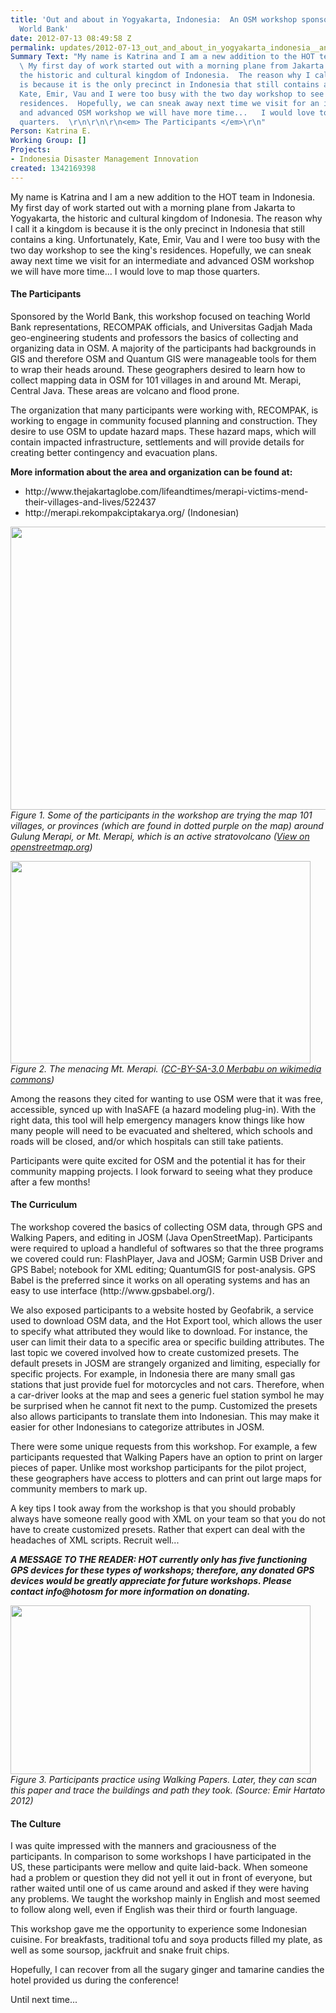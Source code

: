 ```yaml
---
title: 'Out and about in Yogyakarta, Indonesia:  An OSM workshop sponsored by the
  World Bank'
date: 2012-07-13 08:49:58 Z
permalink: updates/2012-07-13_out_and_about_in_yogyakarta_indonesia__an_osm_workshop_sponsored_by_the_world_ba
Summary Text: "My name is Katrina and I am a new addition to the HOT team in Indonesia.
  \ My first day of work started out with a morning plane from Jakarta to Yogyakarta,
  the historic and cultural kingdom of Indonesia.  The reason why I call it a kingdom
  is because it is the only precinct in Indonesia that still contains a king.  Unfortunately,
  Kate, Emir, Vau and I were too busy with the two day workshop to see the king's
  residences.  Hopefully, we can sneak away next time we visit for an intermediate
  and advanced OSM workshop we will have more time...   I would love to map those
  quarters.  \r\n\r\n\r\n<em> The Participants </em>\r\n"
Person: Katrina E.
Working Group: []
Projects:
- Indonesia Disaster Management Innovation
created: 1342169398
---
```


<p>My name is Katrina and I am a new addition to the HOT team in Indonesia. My first day of work started out with a morning plane from Jakarta to Yogyakarta, the historic and cultural kingdom of Indonesia. The reason why I call it a kingdom is because it is the only precinct in Indonesia that still contains a king. Unfortunately, Kate, Emir, Vau and I were too busy with the two day workshop to see the king's residences. Hopefully, we can sneak away next time we visit for an intermediate and advanced OSM workshop we will have more time... I would love to map those quarters.</p><h4>The Participants</h4><p>Sponsored by the World Bank, this workshop focused on teaching World Bank representations, RECOMPAK officials, and Universitas Gadjah Mada geo-engineering students and professors the basics of collecting and organizing data in OSM. A majority of the participants had backgrounds in GIS and therefore OSM and Quantum GIS were manageable tools for them to wrap their heads around. These geographers desired to learn how to collect mapping data in OSM for 101 villages in and around Mt. Merapi, Central Java. These areas are volcano and flood prone.</p><p>The organization that many participants were working with, RECOMPAK, is working to engage in community focused planning and construction. They desire to use OSM to update hazard maps. These hazard maps, which will contain impacted infrastructure, settlements and will provide details for creating better contingency and evacuation plans.</p><p><strong>More information about the area and organization can be found at:<br></strong></p><ul><li>http://www.thejakartaglobe.com/lifeandtimes/merapi-victims-mend-their-villages-and-lives/522437</li><li>http://merapi.rekompakciptakarya.org/ (Indonesian)</li></ul><p><img src="/sites/default/files/1_0_0.jpg" alt="" width="700" height="453"><br><em>Figure 1. Some of the participants in the workshop are trying the map 101 villages, or provinces (which are found in dotted purple on the map) around Gulung Merapi, or Mt. Merapi, which is an active stratovolcano (<a title="See this location on the dynamic map on OpenStreetMap.org homepage" href="http://www.openstreetmap.org/?lat=-7.542&amp;lon=110.448&amp;zoom=11&amp;layers=M">View on openstreetmap.org</a>)</em></p><p><img class="image-large" src="/sites/default/files/styles/large/public/2_0.jpg?itok=z5Fv9RS6" alt="" width="480" height="324"><br><em>Figure 2. The menacing Mt. Merapi. (<a href="http://commons.wikimedia.org/wiki/File:Mt_Merapi_from_Mt_Merbabu.jpg">CC-BY-SA-3.0 Merbabu on wikimedia commons</a>) </em></p><p>Among the reasons they cited for wanting to use OSM were that it was free, accessible, synced up with InaSAFE (a hazard modeling plug-in). With the right data, this tool will help emergency managers know things like how many people will need to be evacuated and sheltered, which schools and roads will be closed, and/or which hospitals can still take patients.</p><p>Participants were quite excited for OSM and the potential it has for their community mapping projects. I look forward to seeing what they produce after a few months!</p><h4>The Curriculum</h4><p>The workshop covered the basics of collecting OSM data, through GPS and Walking Papers, and editing in JOSM (Java OpenStreetMap). Participants were required to upload a handleful of softwares so that the three programs we covered could run: FlashPlayer, Java and JOSM; Garmin USB Driver and GPS Babel; notebook for XML editing; QuantumGIS for post-analysis. GPS Babel is the preferred since it works on all operating systems and has an easy to use interface (http://www.gpsbabel.org/).</p><p>We also exposed participants to a website hosted by Geofabrik, a service used to download OSM data, and the Hot Export tool, which allows the user to specify what attributed they would like to download. For instance, the user can limit their data to a specific area or specific building attributes. The last topic we covered involved how to create customized presets. The default presets in JOSM are strangely organized and limiting, especially for specific projects. For example, in Indonesia there are many small gas stations that just provide fuel for motorcycles and not cars. Therefore, when a car-driver looks at the map and sees a generic fuel station symbol he may be surprised when he cannot fit next to the pump. Customized the presets also allows participants to translate them into Indonesian. This may make it easier for other Indonesians to categorize attributes in JOSM.</p><p>There were some unique requests from this workshop. For example, a few participants requested that Walking Papers have an option to print on larger pieces of paper. Unlike most workshop participants for the pilot project, these geographers have access to plotters and can print out large maps for community members to mark up.</p><p>A key tips I took away from the workshop is that you should probably always have someone really good with XML on your team so that you do not have to create customized presets. Rather that expert can deal with the headaches of XML scripts. Recruit well...</p><p><cite> <strong>A MESSAGE TO THE READER: HOT currently only has five functioning GPS devices for these types of workshops; therefore, any donated GPS devices would be greatly appreciate for future workshops. Please contact info@hotosm for more information on donating. </strong></cite></p><p><img class="image-large" src="/sites/default/files/styles/large/public/3_0.jpg?itok=Wr1fRRfX" alt="" width="480" height="270"><br><em>Figure 3. Participants practice using Walking Papers. Later, they can scan this paper and trace the buildings and path they took. (Source: Emir Hartato 2012)</em></p><h4>The Culture</h4><p>I was quite impressed with the manners and graciousness of the participants. In comparison to some workshops I have participated in the US, these participants were mellow and quite laid-back. When someone had a problem or question they did not yell it out in front of everyone, but rather waited until one of us came around and asked if they were having any problems. We taught the workshop mainly in English and most seemed to follow along well, even if English was their third or fourth language.</p><p>This workshop gave me the opportunity to experience some Indonesian cuisine. For breakfasts, traditional tofu and soya products filled my plate, as well as some soursop, jackfruit and snake fruit chips.</p><p>Hopefully, I can recover from all the sugary ginger and tamarine candies the hotel provided us during the conference!</p><p>Until next time...</p>
